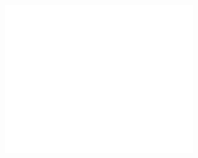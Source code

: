 <div align="center">
	<a href="https://github.com/sindresorhus/css-in-readme-like-wat/blame/main/header.svg">
		<img src="header.svg" width="800" height="400" alt="Click to see the source">
	</a>
</div>
